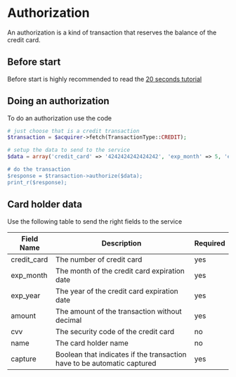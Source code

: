 # Authorization

An authorization is a kind of transaction that reserves the balance of the credit card.

## Before start

Before start is highly recommended to read the [20 seconds tutorial](https://github.com/hgflima/rede-acquiring)

## Doing an authorization

To do an authorization use the code

```php
# just choose that is a credit transaction
$transaction = $acquirer->fetch(TransactionType::CREDIT);

# setup the data to send to the service
$data = array('credit_card' => '4242424242424242', 'exp_month' => 5, 'exp_year' => 2015, 'cvv' => "123", amount' => '1050', 'capture' => true);

# do the transaction
$response = $transaction->authorize($data);
print_r($response);
```

## Card holder data

Use the following table to send the right fields to the service

Field Name | Description | Required
---------- | ----------- | --------
credit_card | The number of credit card | yes
exp_month | The month of the credit card expiration date | yes
exp_year | The year of the credit card expiration date | yes
amount | The amount of the transaction without decimal | yes
cvv | The security code of the credit card | no
name | The card holder name | no
capture | Boolean that indicates if the transaction have to be automatic captured | yes

